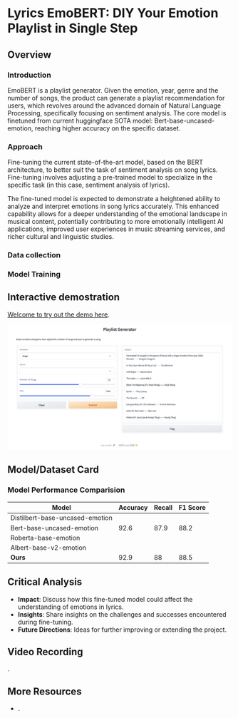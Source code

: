 # Lyrics EmoBERT: DIY Your Emotion Playlist in Single Step


## Overview

### Introduction
EmoBERT is a playlist generator. Given the emotion, year, genre and the number of songs, the product can generate a playlist recommendation for users, which revolves around the advanced domain of Natural Language Processing, specifically focusing on sentiment analysis. The core model is finetuned from current huggingface SOTA model: Bert-base-uncased-emotion, reaching higher accuracy on the specific dataset.

### Approach
Fine-tuning the current state-of-the-art model, based on the BERT architecture, to better suit the task of sentiment analysis on song lyrics. Fine-tuning involves adjusting a pre-trained model to specialize in the specific task (in this case, sentiment analysis of lyrics). 

The fine-tuned model is expected to demonstrate a heightened ability to analyze and interpret emotions in song lyrics accurately. This enhanced capability allows for a deeper understanding of the emotional landscape in musical content, potentially contributing to more emotionally intelligent AI applications, improved user experiences in music streaming services, and richer cultural and linguistic studies.

### Data collection

### Model Training

## Interactive demostration

[Welcome to try out the demo here](https://github.com/SoniaWang121/lyrics-emo-bert/tree/main).

![image text](https://github.com/SoniaWang121/lyrics-emo-bert/blob/Kun-Peng/demostration.png)

## Model/Dataset Card
### Model Performance Comparision
| Model                          | Accuracy | Recall | F1 Score | 
| ------------------------------ | -------- | -------- | -------- | 
| Distilbert-base-uncased-emotion |      |     |                
| Bert-base-uncased-emotion      |   92.6  |   87.9  |        88.2        
| Roberta-base-emotion           |     |    |                
| Albert-base-v2-emotion         |     |    |                 
| **Ours**             |   92.9  |  88  |          88.5       

## Critical Analysis
- **Impact**: Discuss how this fine-tuned model could affect the understanding of emotions in lyrics.
- **Insights**: Share insights on the challenges and successes encountered during fine-tuning.
- **Future Directions**: Ideas for further improving or extending the project.

## Video Recording
[](https://github.com/SoniaWang121/lyrics-emo-bert/tree/main).

## More Resources
- [](https://github.com/SoniaWang121/lyrics-emo-bert/tree/main).

